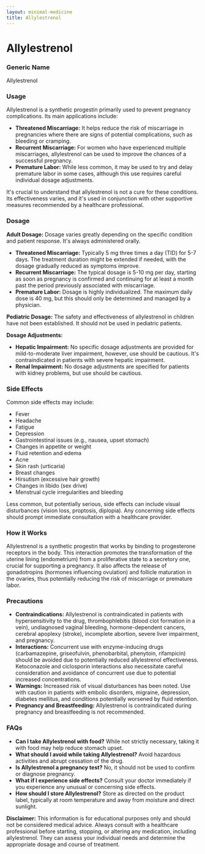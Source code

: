 ```yaml
---
layout: minimal-medicine
title: Allylestrenol
---
```


# Allylestrenol
### Generic Name
Allylestrenol

### Usage
Allylestrenol is a synthetic progestin primarily used to prevent pregnancy complications. Its main applications include:

* **Threatened Miscarriage:**  It helps reduce the risk of miscarriage in pregnancies where there are signs of potential complications, such as bleeding or cramping.
* **Recurrent Miscarriage:** For women who have experienced multiple miscarriages, allylestrenol can be used to improve the chances of a successful pregnancy.
* **Premature Labor:**  While less common, it may be used to try and delay premature labor in some cases, although this use requires careful individual dosage adjustments.

It's crucial to understand that allylestrenol is not a cure for these conditions. Its effectiveness varies, and it's used in conjunction with other supportive measures recommended by a healthcare professional.

### Dosage

**Adult Dosage:**  Dosage varies greatly depending on the specific condition and patient response.  It's always administered orally.

* **Threatened Miscarriage:** Typically 5 mg three times a day (TID) for 5-7 days.  The treatment duration might be extended if needed, with the dosage gradually reduced as symptoms improve.
* **Recurrent Miscarriage:**  The typical dosage is 5-10 mg per day, starting as soon as pregnancy is confirmed and continuing for at least a month past the period previously associated with miscarriage.
* **Premature Labor:** Dosage is highly individualized.  The maximum daily dose is 40 mg, but this should only be determined and managed by a physician.

**Pediatric Dosage:** The safety and effectiveness of allylestrenol in children have not been established. It should not be used in pediatric patients.

**Dosage Adjustments:**

* **Hepatic Impairment:**  No specific dosage adjustments are provided for mild-to-moderate liver impairment, however, use should be cautious. It's contraindicated in patients with severe hepatic impairment.
* **Renal Impairment:** No dosage adjustments are specified for patients with kidney problems, but use should be cautious.


### Side Effects

Common side effects may include:

* Fever
* Headache
* Fatigue
* Depression
* Gastrointestinal issues (e.g., nausea, upset stomach)
* Changes in appetite or weight
* Fluid retention and edema
* Acne
* Skin rash (urticaria)
* Breast changes
* Hirsutism (excessive hair growth)
* Changes in libido (sex drive)
* Menstrual cycle irregularities and bleeding

Less common, but potentially serious, side effects can include visual disturbances (vision loss, proptosis, diplopia).  Any concerning side effects should prompt immediate consultation with a healthcare provider.

### How it Works

Allylestrenol is a synthetic progestin that works by binding to progesterone receptors in the body.  This interaction promotes the transformation of the uterine lining (endometrium) from a proliferative state to a secretory one, crucial for supporting a pregnancy.  It also affects the release of gonadotropins (hormones influencing ovulation) and follicle maturation in the ovaries, thus potentially reducing the risk of miscarriage or premature labor.

### Precautions

* **Contraindications:** Allylestrenol is contraindicated in patients with hypersensitivity to the drug, thrombophlebitis (blood clot formation in a vein), undiagnosed vaginal bleeding, hormone-dependent cancers, cerebral apoplexy (stroke), incomplete abortion, severe liver impairment, and pregnancy.
* **Interactions:**  Concurrent use with enzyme-inducing drugs (carbamazepine, griseofulvin, phenobarbital, phenytoin, rifampicin) should be avoided due to potentially reduced allylestrenol effectiveness. Ketoconazole and ciclosporin interactions also necessitate careful consideration and avoidance of concurrent use due to potential increased concentrations.
* **Warnings:** Increased risk of visual disturbances has been noted. Use with caution in patients with embolic disorders, migraine, depression, diabetes mellitus, and conditions potentially worsened by fluid retention.
* **Pregnancy and Breastfeeding:** Allylestrenol is contraindicated during pregnancy and breastfeeding is not recommended.

### FAQs

* **Can I take Allylestrenol with food?**  While not strictly necessary, taking it with food may help reduce stomach upset.
* **What should I avoid while taking Allylestrenol?**  Avoid hazardous activities and abrupt cessation of the drug.
* **Is Allylestrenol a pregnancy test?** No, it should not be used to confirm or diagnose pregnancy.
* **What if I experience side effects?** Consult your doctor immediately if you experience any unusual or concerning side effects.
* **How should I store Allylestrenol?** Store as directed on the product label, typically at room temperature and away from moisture and direct sunlight.


**Disclaimer:** This information is for educational purposes only and should not be considered medical advice.  Always consult with a healthcare professional before starting, stopping, or altering any medication, including allylestrenol.  They can assess your individual needs and determine the appropriate dosage and course of treatment.
